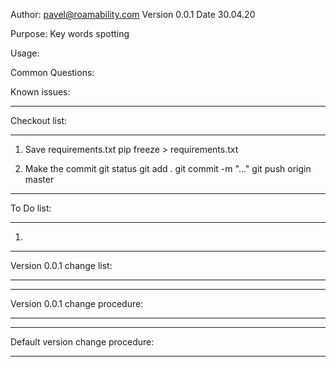 Author: pavel@roamability.com
Version 0.0.1
Date 30.04.20

Purpose:
Key words spotting

Usage:

Common Questions:

Known issues:

************************************************************************************************************************
Checkout list:
************************************************************************************************************************
1. Save requirements.txt
pip freeze > requirements.txt

2. Make the commit
git status
git add .
git commit -m "..."
git push origin master

************************************************************************************************************************
To Do list:
************************************************************************************************************************
1. 

************************************************************************************************************************
Version 0.0.1 change list:
************************************************************************************************************************

************************************************************************************************************************
Version 0.0.1 change procedure:
************************************************************************************************************************

************************************************************************************************************************
Default version change procedure:
************************************************************************************************************************

